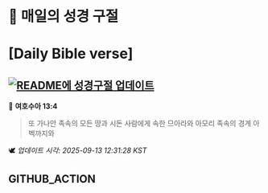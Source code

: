 # 🙏 매일의 성경 구절
# [Daily Bible verse]
## [![README에 성경구절 업데이트](https://github.com/DONGSUKA/first_test/actions/workflows/update-readme-bible.yml/badge.svg)](https://github.com/DONGSUKA/first_test/actions/workflows/update-readme-bible.yml)
<!-- START_BIBLE_VERSE -->
📖 **여호수아 13:4**
> 또 가나안 족속의 모든 땅과 시돈 사람에게 속한 므아라와 아모리 족속의 경계 아벡까지와

🕊️ _업데이트 시각: 2025-09-13 12:31:28 KST_
  <!-- END_BIBLE_VERSE -->
## GITHUB_ACTION
